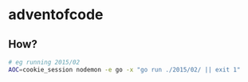 # adventofcode

## How?

```bash
# eg running 2015/02
AOC=cookie_session nodemon -e go -x "go run ./2015/02/ || exit 1"
```
